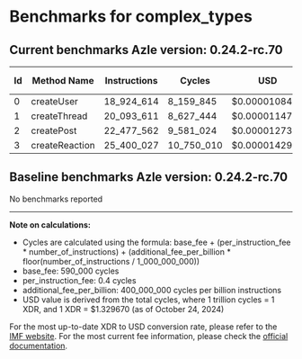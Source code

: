 # Benchmarks for complex_types

## Current benchmarks Azle version: 0.24.2-rc.70

| Id  | Method Name    | Instructions | Cycles     | USD           | USD/Million Calls |
| --- | -------------- | ------------ | ---------- | ------------- | ----------------- |
| 0   | createUser     | 18_924_614   | 8_159_845  | $0.0000108499 | $10.84            |
| 1   | createThread   | 20_093_611   | 8_627_444  | $0.0000114717 | $11.47            |
| 2   | createPost     | 22_477_562   | 9_581_024  | $0.0000127396 | $12.73            |
| 3   | createReaction | 25_400_027   | 10_750_010 | $0.0000142940 | $14.29            |

## Baseline benchmarks Azle version: 0.24.2-rc.70

No benchmarks reported

---

**Note on calculations:**

-   Cycles are calculated using the formula: base_fee + (per_instruction_fee \* number_of_instructions) + (additional_fee_per_billion \* floor(number_of_instructions / 1_000_000_000))
-   base_fee: 590_000 cycles
-   per_instruction_fee: 0.4 cycles
-   additional_fee_per_billion: 400_000_000 cycles per billion instructions
-   USD value is derived from the total cycles, where 1 trillion cycles = 1 XDR, and 1 XDR = $1.329670 (as of October 24, 2024)

For the most up-to-date XDR to USD conversion rate, please refer to the [IMF website](https://www.imf.org/external/np/fin/data/rms_sdrv.aspx).
For the most current fee information, please check the [official documentation](https://internetcomputer.org/docs/current/developer-docs/gas-cost#execution).
